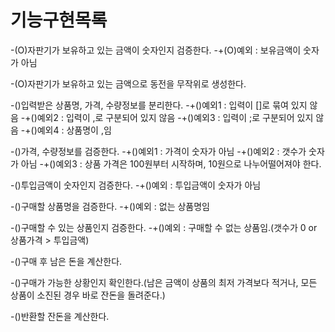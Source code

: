 기능구현목록
==

-(O)자판기가 보유하고 있는 금액이 숫자인지 검증한다.
    -+(O)예외 : 보유금액이 숫자가 아님

-(O)자판기가 보유하고 있는 금액으로 동전을 무작위로 생성한다.

-()입력받은 상품명, 가격, 수량정보를 분리한다.
    -+()예외1 : 입력이 []로 묶여 있지 않음
    -+()예외2 : 입력이 ,로 구분되어 있지 않음
    -+()예외3 : 입력이 ;로 구분되어 있지 않음
    -+()예외4 : 상품명이 ,임

-()가격, 수량정보를 검증한다.
    -+()예외1 : 가격이 숫자가 아님
    -+()예외2 : 갯수가 숫자가 아님
    -+()예외3 : 상품 가격은 100원부터 시작하며, 10원으로 나누어떨어져야 한다.

-()투입금액이 숫자인지 검증한다.
    -+()예외 : 투입금액이 숫자가 아님

-()구매할 상품명을 검증한다.
    -+()예외 : 없는 상품명임

-()구매할 수 있는 상품인지 검증한다.
    -+()예외 : 구매할 수 없는 상품임.(갯수가 0 or 상품가격 > 투입금액)

-()구매 후 남은 돈을 계산한다.

-()구매가 가능한 상황인지 확인한다.(남은 금액이 상품의 최저 가격보다 적거나, 모든 상품이 소진된 경우 바로 잔돈을 돌려준다.)

-()반환할 잔돈을 계산한다.